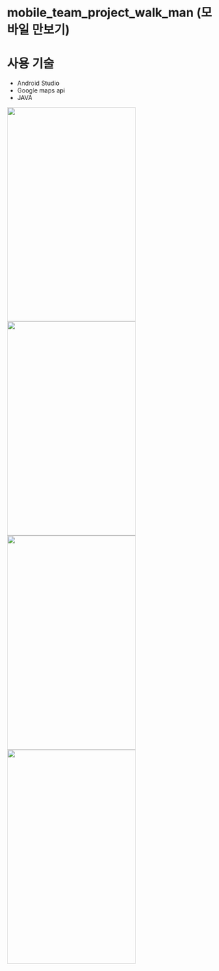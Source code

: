 # mobile_team_project_walk_man (모바일 만보기)

# 사용 기술
 - Android Studio
 - Google maps api
 - JAVA

<img src="https://user-images.githubusercontent.com/42136056/121801920-c3e88400-cc74-11eb-8e88-3d5743f2b632.png" width="300" height="500">
<img src="https://user-images.githubusercontent.com/42136056/121801985-20e43a00-cc75-11eb-936c-76f9dfa198c4.png" width="300" height="500">
<img src="https://user-images.githubusercontent.com/42136056/121801989-293c7500-cc75-11eb-91a1-85625b0290df.png" width="300" height="500">
<img src="https://user-images.githubusercontent.com/42136056/121801992-2b9ecf00-cc75-11eb-9cf8-d919efe77a7e.png" width="300" height="500">
